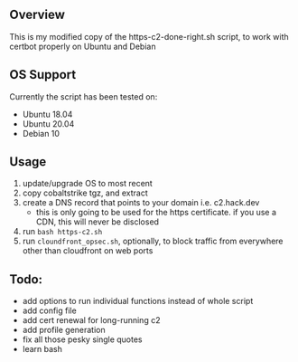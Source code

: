 ## Overview 
This is my modified copy of the https-c2-done-right.sh script, to work with certbot properly on Ubuntu and Debian

## OS Support
Currently the script has been tested on:
- Ubuntu 18.04
- Ubuntu 20.04
- Debian 10

## Usage
1. update/upgrade OS to most recent
1. copy cobaltstrike tgz, and extract
1. create a DNS record that points to your domain i.e. c2.hack.dev
	- this is only going to be used for the https certificate. if you use a CDN, this will never be disclosed
1. run `bash https-c2.sh`
1. run `cloundfront_opsec.sh`, optionally, to block traffic from everywhere other than cloudfront on web ports

## Todo:
- add options to run individual functions instead of whole script
- add config file
- add cert renewal for long-running c2
- add profile generation
- fix all those pesky single quotes
- learn bash
